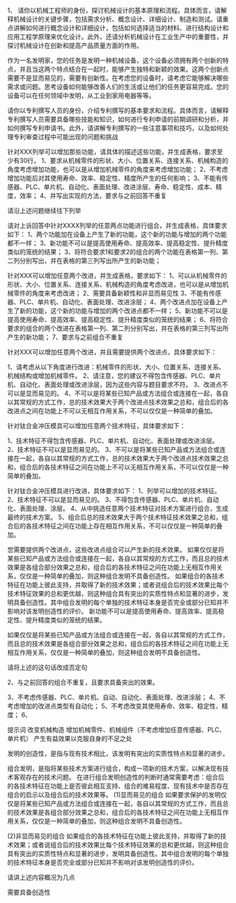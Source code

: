 1、
请你以机械工程师的身份，探讨机械设计的基本原理和流程。具体而言，请解释机械设计的关键步骤，包括需求分析、概念设计、详细设计、制造和测试。请重点讲解如何进行概念设计和详细设计，包括如何选择适当的材料、进行结构设计和应用工程学原理来优化设计。此外，还请分析机械设计在工业生产中的重要性，并探讨机械设计在创新和提高产品质量方面的作用。

作为一名发明家，您的任务是发明一种机械设备，这个设备必须拥有两个创新的特点，并且当这两个特点结合在一起时，能够产生独特和新颖的效果。这两个创新点需要不是显而易见的，需要有创新性。在考虑您的设备时，请考虑它能够解决哪些需求或问题。思考设备如何能够改善人们的生活或让他们的任务更容易完成。您的设备可以在任何领域中发明，从工业到家用电器等等。



请你以专利撰写人员的身份，介绍专利撰写的基本要求和流程。具体而言，请解释专利撰写人员需要具备哪些技能和知识，如何进行专利申请的前期调研和分析，并如何撰写专利申请书。此外，请讲解专利撰写的一些注意事项和技巧，以及如何处理专利审查过程中可能出现的问题和挑战




针对XXX列举可以增加那些功能，请具体的描述这些功能，并生成表格，要求至少有30行，
1、要求从机械零件的形状、大小、位置关系、连接关系、机械构造的角度考虑增加功能，也可以是从增加机械零件的角度来考虑增加功能；
2、不考虑增加功能后对其使用寿命、效率、稳定性、精度所产生的任何影响；
3、不能有传感器、PLC、单片机、自动化、表面处理、改进涂层、寿命、稳定性、成本、精度，效率；
4、并写出实现的方法，要求与之前回答不重复


请沿上述问题继续往下列举



请对上诉回答中针对XXXX列举的任意两点功能进行组合，并生成表格，具体要求如下：
1、两个功能加在设备上产生了新的功能，这个新的功能与增加的两个功能都不一样；
3、新功能不可以是提高使用寿命、提高效率、提高稳定性、提升精度类似的笼统的结果；
3、将符合要求1和要求2的组合的两个功能在表格第一列、第二列分别写出，并在表格的第三列写出所产生的新功能；



针对XXX可以增加任意两个改进，并生成表格，要求如下：
1、可以从机械零件的形状、大小、位置关系、连接关系、机械构造的角度考虑改进，也可以是从增加机械零件的角度来考虑改进；
2、需要具备新颖性和非显而易见性
3、不能有传感器、PLC、单片机、自动化、表面处理、改进涂层；
4、两个改进点加在设备上产生了新的功能，这个新的功能与增加的两个改进点都不一样；
5、新功能不可以是提高使用寿命、提高效率、提高稳定性、提升精度类似的笼统的结果；
6、将符合要求的组合的两个改进在表格第一列、第二列分别写出，并在表格的第三列写出所产生的新功能；
7、要求与之前组合不重复


针对XXX可以增加任意两个改进，并且需要提供两个改进点，具体要求如下：

1、请考虑从以下角度进行改进：机械零件的形状、大小、位置关系、连接关系、机械结构或增加机械零件。
2、请注意，您的建议不得包含传感器、PLC、单片机、自动化、表面处理或改进涂层，因为这些内容与题目要求不符。
3、改进点不可以是显而易见的。
4、不可以是将某些已知产品或方法组合或连接在一起，各自以其常规的方式工作，总的技术效果大于两个改进点技术效果之总和，组合后的各改进点之间在功能上不可以无相互作用关系，不可以仅仅是一种简单的叠加。



针对钛合金冲压模具可以增加任意两个技术特征，具体要求如下：

1、技术特征不得包含传感器、PLC、单片机、自动化、表面处理或改进涂层。
2、技术特征不可以是显而易见的。
3、不可以是将某些已知产品或方法组合或连接在一起，各自以其常规的方式工作，总的技术效果大于两个改进点技术效果之总和，组合后的各技术特征之间在功能上不可以无相互作用关系，不可以仅仅是一种简单的叠加。


针对钛合金冲压模具进行改进，具体要求如下：
1、列举可以增加的技术特征。
2、技术特征不可以是显而易见的。
3、不得包含传感器、PLC、单片机、自动化、表面处理、涂层。
4、从中挑选任意两个技术特征对技术方案进行组合，生成最终的技术方案。
5、组合后总的技术效果大于两个技术特征技术效果之总和，组合后的各技术特征之间在功能上存在相互作用关系，不可以仅仅是一种简单的叠加。


您需要提供两个改进点，这些改进点组合可以产生新的技术效果。
如果仅仅是将某些已知产品或方法组合或连接在一起，各自以其常规的方式工作，而且总的技术效果是各组合部分效果之总和，组合后的各技术特征之间在功能上无相互作用关系，仅仅是一种简单的叠加，则这种组合发明不具备创造性。
如果组合的各技术特征在功能上彼此支持，并取得了新的技术效果；或者说组合后的技术效果比每个技术特征效果的总和更优越，则这种组合具有突出的实质性特点和显著的进步，发明具备创造性。其中组合发明的每个单独的技术特征本身是否完全或部分已知并不影响对该发明创造性的评价。
新功能不可以是提高使用寿命、提高效率、提高稳定性、提升精度类似的笼统的结果。

如果仅仅是将某些已知产品或方法组合或连接在一起，各自以其常规的方式工作，而且总的技术效果是各组合部分效果之总和，组合后的各技术特征之间在功能上无相互作用关系，仅仅是一种简单的叠加，则这种组合发明不具备创造性。

请将上述的这句话改成否定句

2、与之前回答的组合不重复，且要求具备突出的效果。



3、不考虑传感器、PLC、单片机、自动、自动化、表面处理、改进涂层；
4、不考虑增加的改进点类型有自动化；
5、不考虑改变其使用寿命、效率、稳定性、精度；
6、



提示词
改变机械构造
增加机械零件、机械组件（不考虑增加任意传感器、PLC、单片机）
产生有益效果以克服自身的不足之处



发明的创造性，是指与现有技术相比，该发明有突出的实质性特点和显著的进步。

组合发明，是指将某些技术方案进行组合，构成一项新的技术方案，以解决现有技术客观存在的技术问题。
在进行组合发明创造性的判断时通常需要考虑：组合后的各技术特征在功能上是否彼此相互支持、组合的难易程度、现有技术中是否存在组合的启示以及组合后的技术效果等。
(1)显而易见的组合
如果要求保护的发明仅仅是将某些已知产品或方法组合或连接在一起，各自以其常规的方式工作，而且总的技术效果是各组合部分效果之总和，组合后的各技术特征之间在功能上无相互作用关系，仅仅是一种简单的叠加，则这种组合发明不具备创造性。

(2)非显而易见的组合
如果组合的各技术特征在功能上彼此支持，并取得了新的技术效果；或者说组合后的技术效果比每个技术特征效果的总和更优越，则这种组合具有突出的实质性特点和显著的进步，发明具备创造性。其中组合发明的每个单独的技术特征本身是否完全或部分已知并不影响对该发明创造性的评价。

请讲上述内容概况为几点

需要具备创造性